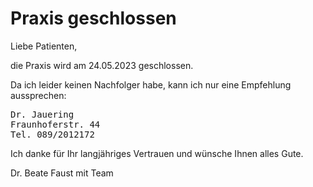 # Praxis geschlossen

Liebe Patienten,

die Praxis wird am 24.05.2023 geschlossen.

Da ich leider keinen Nachfolger habe, kann ich nur eine Empfehlung aussprechen:

<pre>
Dr. Jauering
Fraunhoferstr. 44
Tel. 089/2012172
</pre>

Ich danke für Ihr langjähriges Vertrauen und wünsche Ihnen alles Gute. 

Dr. Beate Faust mit Team